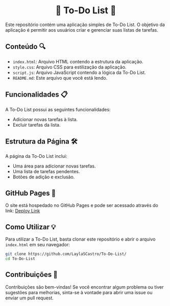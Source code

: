 <h1 align="center">📝 To-Do List 📝</h1>

Este repositório contém uma aplicação simples de To-Do List. O objetivo da aplicação é permitir aos usuários criar e gerenciar suas listas de tarefas.

## Conteúdo 🔍

- `index.html`: Arquivo HTML contendo a estrutura da aplicação.
- `style.css`: Arquivo CSS para estilização da aplicação.
- `script.js`: Arquivo JavaScript contendo a lógica da To-Do List.
- `README.md`: Este arquivo que você está lendo.

## Funcionalidades 📋

A To-Do List possui as seguintes funcionalidades:

- Adicionar novas tarefas à lista.
- Excluir tarefas da lista.

## Estrutura da Página 🛠️

A página da To-Do List inclui:

- Uma área para adicionar novas tarefas.
- Uma lista de tarefas pendentes.
- Botões de adição e exclusão.

## GitHub Pages 📄

O site está hospedado no GitHub Pages e pode ser acessado através do link: [Deploy Link](https://laylascastro.github.io/To-Do-List/)

## Como Utilizar 💡

Para utilizar a To-Do List, basta clonar este repositório e abrir o arquivo `index.html` em seu navegador:

```bash
git clone https://github.com/LaylaSCastro/To-Do-List/
cd To-Do-List
```

## Contribuições 🎉

Contribuições são bem-vindas! Se você encontrar algum problema ou tiver sugestões para melhorias, sinta-se à vontade para abrir uma issue ou enviar um pull request.


